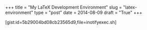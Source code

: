 +++
title = "My LaTeX Development Environment"
slug = "latex-environment"
type = "post"
date = 2014-08-09
draft = "True"
+++

[gist:id=5b29004bd08cb23565d9,file=inotifyexec.sh]
